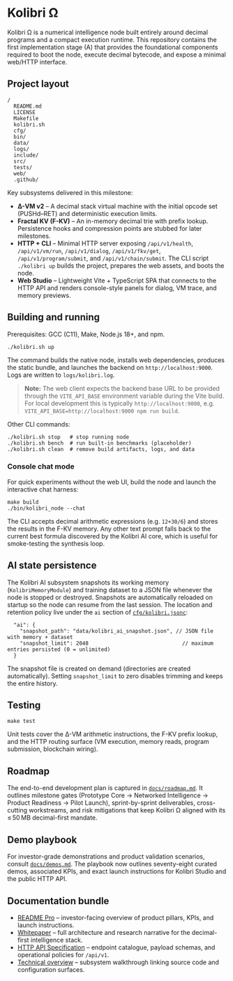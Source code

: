 <!-- Copyright (c) 2024 Кочуров Владислав Евгеньевич -->

# Kolibri Ω

Kolibri Ω is a numerical intelligence node built entirely around decimal programs and a compact execution runtime. This repository contains the first implementation stage (A) that provides the foundational components required to boot the node, execute decimal bytecode, and expose a minimal web/HTTP interface.

## Project layout

```
/
  README.md
  LICENSE
  Makefile
  kolibri.sh
  cfg/
  bin/
  data/
  logs/
  include/
  src/
  tests/
  web/
  .github/
```

Key subsystems delivered in this milestone:

* **Δ-VM v2** – A decimal stack virtual machine with the initial opcode set (PUSHd–RET) and deterministic execution limits.
* **Fractal KV (F-KV)** – An in-memory decimal trie with prefix lookup. Persistence hooks and compression points are stubbed for later milestones.
* **HTTP + CLI** – Minimal HTTP server exposing `/api/v1/health`, `/api/v1/vm/run`, `/api/v1/dialog`, `/api/v1/fkv/get`, `/api/v1/program/submit`, and `/api/v1/chain/submit`. The CLI script `./kolibri up` builds the project, prepares the web assets, and boots the node.
* **Web Studio** – Lightweight Vite + TypeScript SPA that connects to the HTTP API and renders console-style panels for dialog, VM trace, and memory previews.

## Building and running

Prerequisites: GCC (C11), Make, Node.js 18+, and npm.

```
./kolibri.sh up
```

The command builds the native node, installs web dependencies, produces the static bundle, and launches the backend on `http://localhost:9000`. Logs are written to `logs/kolibri.log`.

> **Note:** The web client expects the backend base URL to be provided through the `VITE_API_BASE` environment variable during the Vite build. For local development this is typically `http://localhost:9000`, e.g. `VITE_API_BASE=http://localhost:9000 npm run build`.

Other CLI commands:

```
./kolibri.sh stop   # stop running node
./kolibri.sh bench  # run built-in benchmarks (placeholder)
./kolibri.sh clean  # remove build artifacts, logs, and data
```

### Console chat mode

For quick experiments without the web UI, build the node and launch the interactive chat harness:

```
make build
./bin/kolibri_node --chat
```

The CLI accepts decimal arithmetic expressions (e.g. `12+30/6`) and stores the results in the F-KV memory. Any other text prompt
falls back to the current best formula discovered by the Kolibri AI core, which is useful for smoke-testing the synthesis loop.


## AI state persistence

The Kolibri AI subsystem snapshots its working memory (`KolibriMemoryModule`) and training dataset to a JSON file whenever the
node is stopped or destroyed. Snapshots are automatically reloaded on startup so the node can resume from the last session. The
location and retention policy live under the `ai` section of [`cfg/kolibri.jsonc`](cfg/kolibri.jsonc):

```jsonc
  "ai": {
    "snapshot_path": "data/kolibri_ai_snapshot.json", // JSON file with memory + dataset
    "snapshot_limit": 2048                              // maximum entries persisted (0 = unlimited)
  }
```

The snapshot file is created on demand (directories are created automatically). Setting `snapshot_limit` to zero disables
trimming and keeps the entire history.

## Testing

```
make test
```

Unit tests cover the Δ-VM arithmetic instructions, the F-KV prefix lookup, and the HTTP routing surface (VM execution, memory reads, program submission, blockchain wiring).

## Roadmap

The end-to-end development plan is captured in [`docs/roadmap.md`](docs/roadmap.md). It outlines milestone gates (Prototype Core → Networked Intelligence → Product Readiness → Pilot Launch), sprint-by-sprint deliverables, cross-cutting workstreams, and risk mitigations that keep Kolibri Ω aligned with its ≤ 50 MB decimal-first mandate.

## Demo playbook

For investor-grade demonstrations and product validation scenarios, consult [`docs/demos.md`](docs/demos.md). The playbook now outlines seventy-eight curated demos, associated KPIs, and exact launch instructions for Kolibri Studio and the public HTTP API.

## Documentation bundle

* [README Pro](docs/readme_pro.md) – investor-facing overview of product pillars, KPIs, and launch instructions.
* [Whitepaper](docs/whitepaper.md) – full architecture and research narrative for the decimal-first intelligence stack.
* [HTTP API Specification](docs/api_spec.md) – endpoint catalogue, payload schemas, and operational policies for `/api/v1`.
* [Technical overview](docs/architecture.md) – subsystem walkthrough linking source code and configuration surfaces.
